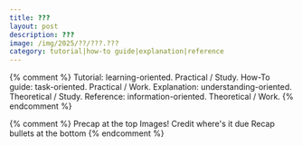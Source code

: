 ```yaml
---
title: ???
layout: post
description: ???
image: /img/2025/??/???.???
category: tutorial|how-to guide|explanation|reference
---
```


{% comment %}
Tutorial: learning-oriented. Practical / Study.
How-To guide: task-oriented. Practical / Work.
Explanation: understanding-oriented. Theoretical / Study.
Reference: information-oriented. Theoretical / Work.
{% endcomment %}

{% comment %}
Precap at the top
Images!
Credit where's it due
Recap bullets at the bottom
{% endcomment %}

